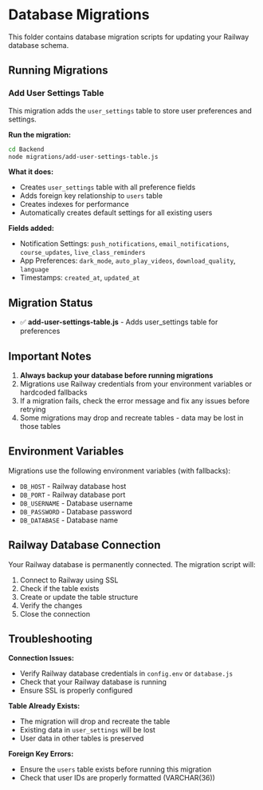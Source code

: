 # Database Migrations

This folder contains database migration scripts for updating your Railway database schema.

## Running Migrations

### Add User Settings Table

This migration adds the `user_settings` table to store user preferences and settings.

**Run the migration:**

```bash
cd Backend
node migrations/add-user-settings-table.js
```

**What it does:**
- Creates `user_settings` table with all preference fields
- Adds foreign key relationship to `users` table
- Creates indexes for performance
- Automatically creates default settings for all existing users

**Fields added:**
- Notification Settings: `push_notifications`, `email_notifications`, `course_updates`, `live_class_reminders`
- App Preferences: `dark_mode`, `auto_play_videos`, `download_quality`, `language`
- Timestamps: `created_at`, `updated_at`

## Migration Status

- ✅ **add-user-settings-table.js** - Adds user_settings table for preferences

## Important Notes

1. **Always backup your database before running migrations**
2. Migrations use Railway credentials from your environment variables or hardcoded fallbacks
3. If a migration fails, check the error message and fix any issues before retrying
4. Some migrations may drop and recreate tables - data may be lost in those tables

## Environment Variables

Migrations use the following environment variables (with fallbacks):
- `DB_HOST` - Railway database host
- `DB_PORT` - Railway database port
- `DB_USERNAME` - Database username
- `DB_PASSWORD` - Database password
- `DB_DATABASE` - Database name

## Railway Database Connection

Your Railway database is permanently connected. The migration script will:
1. Connect to Railway using SSL
2. Check if the table exists
3. Create or update the table structure
4. Verify the changes
5. Close the connection

## Troubleshooting

**Connection Issues:**
- Verify Railway database credentials in `config.env` or `database.js`
- Check that your Railway database is running
- Ensure SSL is properly configured

**Table Already Exists:**
- The migration will drop and recreate the table
- Existing data in `user_settings` will be lost
- User data in other tables is preserved

**Foreign Key Errors:**
- Ensure the `users` table exists before running this migration
- Check that user IDs are properly formatted (VARCHAR(36))


